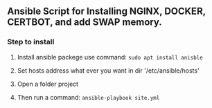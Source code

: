 ## Ansible Script for Installing NGINX, DOCKER, CERTBOT, and add SWAP memory.

### Step to install
1. Install ansible packege use command:
`sudo apt install anisble`

2. Set hosts address what ever you want in dir '/etc/ansible/hosts'
3. Open a folder project
4. Then run a command:
`ansible-playbook site.yml`
